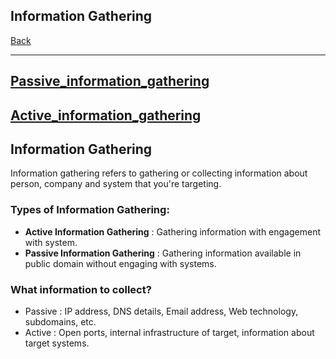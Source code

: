 ## Information Gathering
[Back](../index.md)

-- -

## [Passive_information_gathering](Passive_information_gathering.md)

## [Active_information_gathering](Active_information_gathering.md)



## Information Gathering

Information gathering refers to gathering or collecting information about person, company and system that you're targeting.

### Types of Information Gathering:
- **Active Information Gathering** : Gathering information with engagement with system.
- **Passive Information Gathering** : Gathering information available in public domain without engaging with systems.

### What information to collect?
- Passive : IP address, DNS details, Email address, Web technology, subdomains, etc.
- Active : Open ports, internal infrastructure of target, information about target systems.

